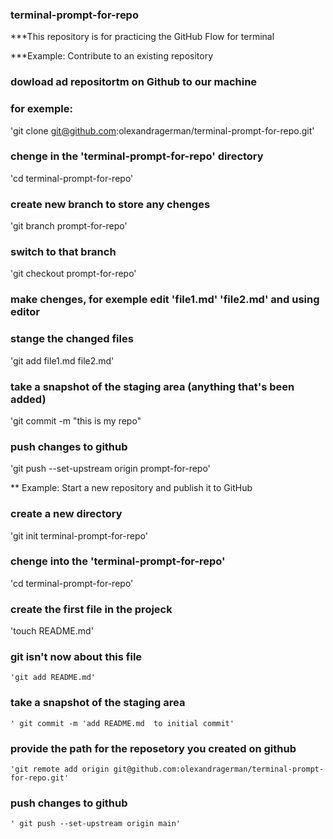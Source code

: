 ### terminal-prompt-for-repo
***This repository is for practicing the GitHub Flow for terminal

***Example: Contribute to an existing repository
### dowload ad repositortm on Github  to our machine
### for exemple:
   'git clone git@github.com:olexandragerman/terminal-prompt-for-repo.git'
### chenge in the 'terminal-prompt-for-repo' directory
   'cd terminal-prompt-for-repo'
### create new branch to store any chenges
   'git branch  prompt-for-repo'
### switch to that branch 
   'git checkout prompt-for-repo'
### make chenges, for exemple  edit 'file1.md'  'file2.md' and using editor
### stange the changed files
   'git add file1.md file2.md'
### take a snapshot of the staging area (anything that's been added)
   'git commit -m "this is my repo"
### push changes to github
   'git push --set-upstream origin prompt-for-repo'


** Example: Start a new repository and publish it to GitHub
### create a new directory
   'git init terminal-prompt-for-repo'
### chenge into the 'terminal-prompt-for-repo'
   'cd terminal-prompt-for-repo'
### create the first file in the projeck
   'touch README.md'
### git isn't now about this file
    'git add README.md'
### take a snapshot of the staging area 
    ' git commit -m 'add README.md  to initial commit'
### provide the  path for the reposetory you created on github
    'git remote add origin git@github.com:olexandragerman/terminal-prompt-for-repo.git'
### push changes to github 
    ' git push --set-upstream origin main'
